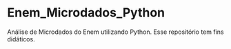 # Enem_Microdados_Python
Análise de Microdados do Enem utilizando Python. Esse repositório tem fins didáticos.
